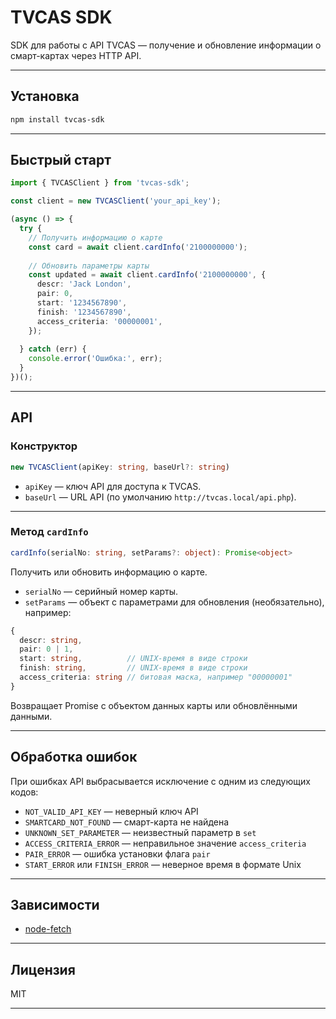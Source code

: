 # TVCAS SDK

SDK для работы с API TVCAS — получение и обновление информации о смарт-картах через HTTP API.

---

## Установка

```bash
npm install tvcas-sdk
```

---

## Быстрый старт

```ts
import { TVCASClient } from 'tvcas-sdk';

const client = new TVCASClient('your_api_key');

(async () => {
  try {
    // Получить информацию о карте
    const card = await client.cardInfo('2100000000');
   
    // Обновить параметры карты
    const updated = await client.cardInfo('2100000000', {
      descr: 'Jack London',
      pair: 0,
      start: '1234567890',
      finish: '1234567890',
      access_criteria: '00000001',
    });
   
  } catch (err) {
    console.error('Ошибка:', err);
  }
})();
```

---

## API

### Конструктор

```ts
new TVCASClient(apiKey: string, baseUrl?: string)
```

- `apiKey` — ключ API для доступа к TVCAS.
- `baseUrl` — URL API (по умолчанию `http://tvcas.local/api.php`).

---

### Метод `cardInfo`

```ts
cardInfo(serialNo: string, setParams?: object): Promise<object>
```

Получить или обновить информацию о карте.

- `serialNo` — серийный номер карты.
- `setParams` — объект с параметрами для обновления (необязательно), например:

```ts
{
  descr: string,
  pair: 0 | 1,
  start: string,          // UNIX-время в виде строки
  finish: string,         // UNIX-время в виде строки
  access_criteria: string // битовая маска, например "00000001"
}
```

Возвращает Promise с объектом данных карты или обновлёнными данными.

---

## Обработка ошибок

При ошибках API выбрасывается исключение с одним из следующих кодов:

- `NOT_VALID_API_KEY` — неверный ключ API
- `SMARTCARD_NOT_FOUND` — смарт-карта не найдена
- `UNKNOWN_SET_PARAMETER` — неизвестный параметр в `set`
- `ACCESS_CRITERIA_ERROR` — неправильное значение `access_criteria`
- `PAIR_ERROR` — ошибка установки флага `pair`
- `START_ERROR` или `FINISH_ERROR` — неверное время в формате Unix

---

## Зависимости

- [node-fetch](https://www.npmjs.com/package/node-fetch)

---

## Лицензия

MIT

---

